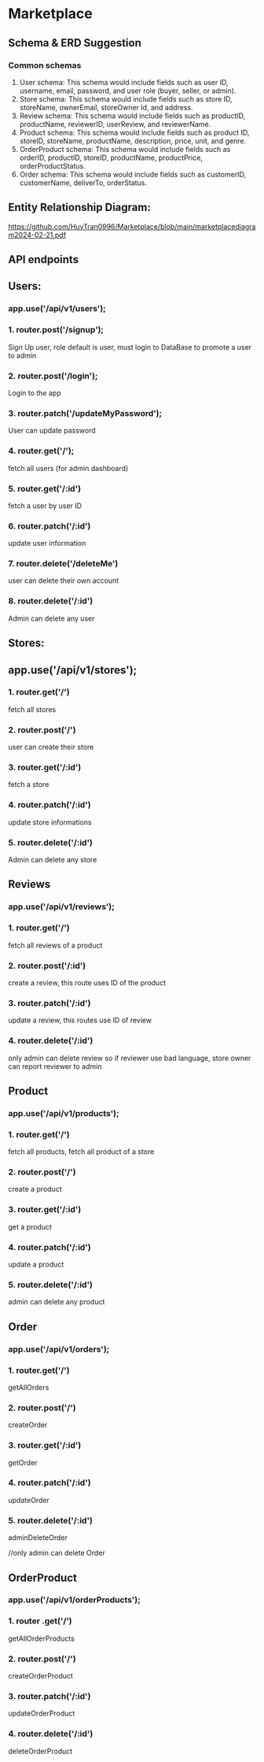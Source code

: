 # Marketplace

## Schema & ERD Suggestion

### Common schemas

1. User schema: This schema would include fields such as user ID, username, email, password, and user role (buyer, seller, or admin).
2. Store schema: This schema would include fields such as store ID, storeName, ownerEmail, storeOwner Id, and address.
3. Review schema: This schema would include fields such as productID, productName, reviewerID, userReview, and reviewerName.
4. Product schema: This schema would include fields such as product ID, storeID, storeName, productName, description, price, unit, and genre.
5. OrderProduct schema: This schema would include fields such as orderID, productID, storeID, productName, productPrice, orderProductStatus.
6. Order schema: This schema would include fields such as customerID, customerName, deliverTo, orderStatus.

## Entity Relationship Diagram:

https://github.com/HuyTran0996/Marketplace/blob/main/marketplacediagram2024-02-21.pdf

## API endpoints

## Users:

### app.use('/api/v1/users');

### 1. router.post('/signup');

Sign Up user, role default is user, must login to DataBase to promote a user to admin

### 2. router.post('/login');

Login to the app

### 3. router.patch('/updateMyPassword');

User can update password

### 4. router.get('/');

fetch all users (for admin dashboard)

### 5. router.get('/:id')

fetch a user by user ID

### 6. router.patch('/:id')

update user information

### 7. router.delete('/deleteMe')

user can delete their own account

### 8. router.delete('/:id')

Admin can delete any user

## Stores:

## app.use('/api/v1/stores');

### 1. router.get('/')

fetch all stores

### 2. router.post('/')

user can create their store

### 3. router.get('/:id')

fetch a store

### 4. router.patch('/:id')

update store informations

### 5. router.delete('/:id')

Admin can delete any store

## Reviews

### app.use('/api/v1/reviews');

### 1. router.get('/')

fetch all reviews of a product

### 2. router.post('/:id')

create a review, this route uses ID of the product

### 3. router.patch('/:id')

update a review, this routes use ID of review

### 4. router.delete('/:id')

only admin can delete review so if reviewer use bad language, store owner can report reviewer to admin

## Product

### app.use('/api/v1/products');

### 1. router.get('/')

fetch all products, fetch all product of a store

### 2. router.post('/')

create a product

### 3. router.get('/:id')

get a product

### 4. router.patch('/:id')

update a product

### 5. router.delete('/:id')

admin can delete any product

## Order

### app.use('/api/v1/orders');

### 1. router.get('/')

getAllOrders

### 2. router.post('/')

createOrder

### 3. router.get('/:id')

getOrder

### 4. router.patch('/:id')

updateOrder

### 5. router.delete('/:id')

adminDeleteOrder

//only admin can delete Order

## OrderProduct

### app.use('/api/v1/orderProducts');

### 1. router .get('/')

getAllOrderProducts

### 2. router.post('/')

createOrderProduct

### 3. router.patch('/:id')

updateOrderProduct

### 4. router.delete('/:id')

deleteOrderProduct
